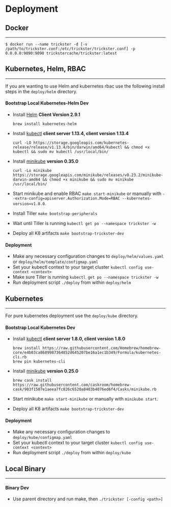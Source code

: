 # Deployment

## Docker
---
```
$ docker run --name trickster -d [-v /path/to/trickster.conf:/etc/trickster/trickster.conf] -p 0.0.0.0:9090:9090 trickstercache/trickster:latest
```

## Kubernetes, Helm, RBAC
---
If you are wanting to use Helm and kubernetes rbac use the following install steps in the `deploy/helm` directory.

#### Bootstrap Local Kubernetes-Helm Dev

- Install [Helm](helm.sh) **Client Version 2.9.1**
    ```
    brew install kubernetes-helm
    ```

- Install [kubectl](https://kubernetes.io/docs/tasks/tools/install-kubectl/) **client server 1.13.4, client version 1.13.4**
    ```
    curl -LO https://storage.googleapis.com/kubernetes-release/release/v1.13.4/bin/darwin/amd64/kubectl && chmod +x kubectl && sudo mv kubectl /usr/local/bin/
    ```

- Install [minikube](https://kubernetes.io/docs/getting-started-guides/minikube/) **version 0.35.0**
    ```
    curl -Lo minikube https://storage.googleapis.com/minikube/releases/v0.23.2/minikube-darwin-amd64 && chmod +x minikube && sudo mv minikube /usr/local/bin/
    ```

- Start minikube and enable RBAC `make start-minikube` or manually with `--extra-config=apiserver.Authorization.Mode=RBAC --kubernetes-version=v1.8.0`.
- Install Tiller `make bootstrap-peripherals`
- Wait until Tiller is running `kubectl get po --namespace trickster -w`
- Deploy all K8 artifacts `make bootstrap-trickster-dev`

#### Deployment

- Make any necessary configuration changes to `deploy/helm/values.yaml` or `deploy/helm/template/configmap.yaml`
- Set your kubectl context to your target cluster `kubectl config use-context <context>`
- Make sure Tiller is running `kubectl get po --namespace trickster -w`
- Run deployment script `./deploy` from within `deploy/helm`

## Kubernetes
---
For pure kubernetes deployment use the `deploy/kube` directory.

#### Bootstrap Local Kubernetes Dev

- Install [kubectl](https://kubernetes.io/docs/tasks/tools/install-kubectl/) **client server 1.8.0, client version 1.8.0**
    ```
    brew install https://raw.githubusercontent.com/Homebrew/homebrew-core/e4b03ca8689987364852d645207be16a1ec1b349/Formula/kubernetes-cli.rb
    brew pin kubernetes-cli
    ```

- Install [minikube](https://kubernetes.io/docs/getting-started-guides/minikube/) **version 0.25.0**
    ```
    brew cask install https://raw.githubusercontent.com/caskroom/homebrew-cask/903f1507e1aeea7fc826c6520a8403b4076ed6f4/Casks/minikube.rb
    ```

- Start minikube `make start-minikube` or manually with `minikube start`.
- Deploy all K8 artifacts `make bootstrap-trickster-dev`

#### Deployment

- Make any necessary configuration changes to `deploy/kube/configmap.yaml`
- Set your kubectl context to your target cluster `kubectl config use-context <context>`
- Run deployment script `./deploy` from within `deploy/kube`

## Local Binary
---
#### Binary Dev

- Use parent directory and run make, then `./trickster [-config <path>]`
